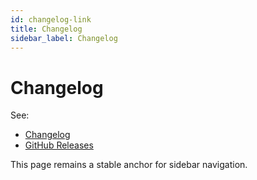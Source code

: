 ```yaml
---
id: changelog-link
title: Changelog
sidebar_label: Changelog
---
```


# Changelog

See:
- [Changelog](https://github.com/elwizard33/oas-mcp/blob/main/changelog.md)
- [GitHub Releases](https://github.com/elwizard33/oas-mcp/releases)

This page remains a stable anchor for sidebar navigation.
